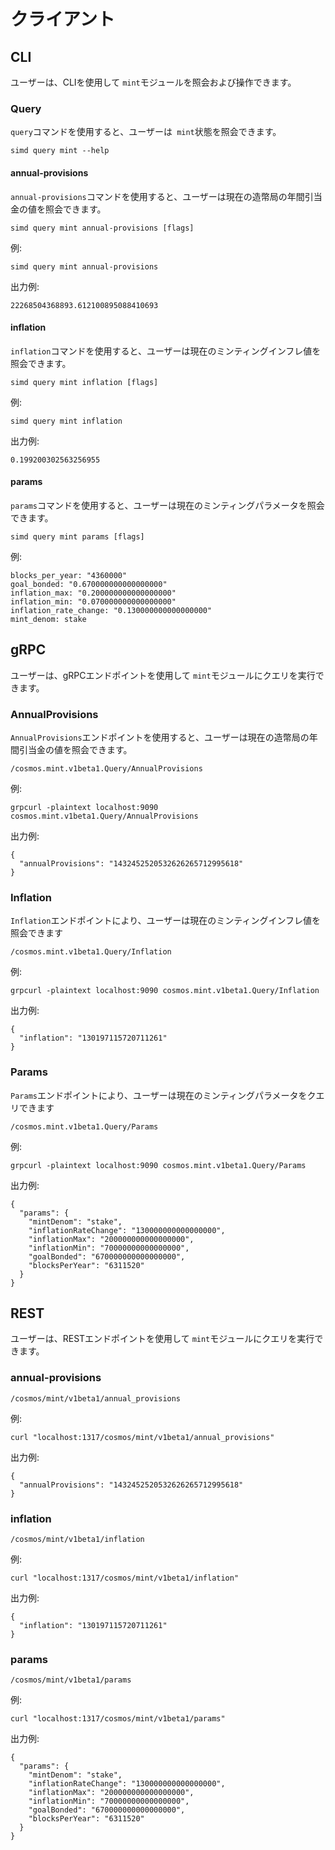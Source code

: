 # クライアント

## CLI

ユーザーは、CLIを使用して `mint`モジュールを照会および操作できます。

### Query

`query`コマンドを使用すると、ユーザーは` mint`状態を照会できます。

```
simd query mint --help
```

#### annual-provisions

`annual-provisions`コマンドを使用すると、ユーザーは現在の造幣局の年間引当金の値を照会できます。

```
simd query mint annual-provisions [flags]
```

例:

```
simd query mint annual-provisions
```

出力例:

```
22268504368893.612100895088410693
```

#### inflation

`inflation`コマンドを使用すると、ユーザーは現在のミンティングインフレ値を照会できます。

```
simd query mint inflation [flags]
```

例:

```
simd query mint inflation
```

出力例:

```
0.199200302563256955
```

#### params

`params`コマンドを使用すると、ユーザーは現在のミンティングパラメータを照会できます。

```
simd query mint params [flags]
```

例:

```
blocks_per_year: "4360000"
goal_bonded: "0.670000000000000000"
inflation_max: "0.200000000000000000"
inflation_min: "0.070000000000000000"
inflation_rate_change: "0.130000000000000000"
mint_denom: stake
```

## gRPC

ユーザーは、gRPCエンドポイントを使用して `mint`モジュールにクエリを実行できます。

### AnnualProvisions

`AnnualProvisions`エンドポイントを使用すると、ユーザーは現在の造幣局の年間引当金の値を照会できます。

```
/cosmos.mint.v1beta1.Query/AnnualProvisions
```

例:

```
grpcurl -plaintext localhost:9090 cosmos.mint.v1beta1.Query/AnnualProvisions
```

出力例:

```
{
  "annualProvisions": "1432452520532626265712995618"
}
```

### Inflation

`Inflation`エンドポイントにより、ユーザーは現在のミンティングインフレ値を照会できます

```
/cosmos.mint.v1beta1.Query/Inflation
```

例:

```
grpcurl -plaintext localhost:9090 cosmos.mint.v1beta1.Query/Inflation
```

出力例:

```
{
  "inflation": "130197115720711261"
}
```

### Params

`Params`エンドポイントにより、ユーザーは現在のミンティングパラメータをクエリできます

```
/cosmos.mint.v1beta1.Query/Params
```

例:

```
grpcurl -plaintext localhost:9090 cosmos.mint.v1beta1.Query/Params
```

出力例:

```
{
  "params": {
    "mintDenom": "stake",
    "inflationRateChange": "130000000000000000",
    "inflationMax": "200000000000000000",
    "inflationMin": "70000000000000000",
    "goalBonded": "670000000000000000",
    "blocksPerYear": "6311520"
  }
}
```

## REST

ユーザーは、RESTエンドポイントを使用して `mint`モジュールにクエリを実行できます。

### annual-provisions

```
/cosmos/mint/v1beta1/annual_provisions
```

例:

```
curl "localhost:1317/cosmos/mint/v1beta1/annual_provisions"
```

出力例:

```
{
  "annualProvisions": "1432452520532626265712995618"
}
```

### inflation

```
/cosmos/mint/v1beta1/inflation
```

例:

```
curl "localhost:1317/cosmos/mint/v1beta1/inflation"
```

出力例:

```
{
  "inflation": "130197115720711261"
}
```

### params

```
/cosmos/mint/v1beta1/params
```

例:

```
curl "localhost:1317/cosmos/mint/v1beta1/params"
```

出力例:

```
{
  "params": {
    "mintDenom": "stake",
    "inflationRateChange": "130000000000000000",
    "inflationMax": "200000000000000000",
    "inflationMin": "70000000000000000",
    "goalBonded": "670000000000000000",
    "blocksPerYear": "6311520"
  }
}
```
